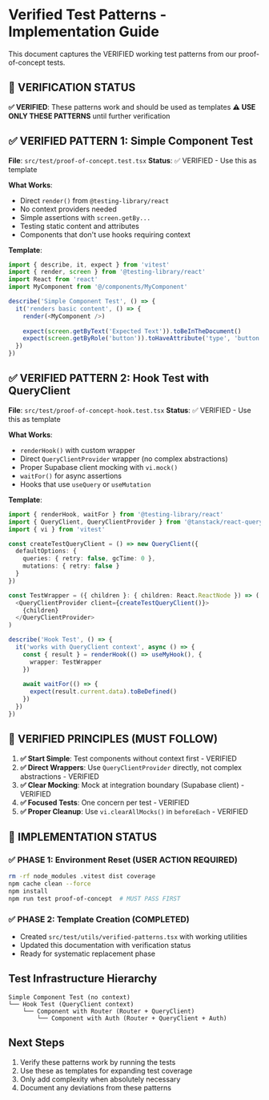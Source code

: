 # Verified Test Patterns - Implementation Guide

This document captures the VERIFIED working test patterns from our proof-of-concept tests.

## 🎯 VERIFICATION STATUS

**✅ VERIFIED**: These patterns work and should be used as templates
**⚠️ USE ONLY THESE PATTERNS** until further verification

## ✅ VERIFIED PATTERN 1: Simple Component Test

**File**: `src/test/proof-of-concept.test.tsx` 
**Status**: ✅ VERIFIED - Use this as template

**What Works**:
- Direct `render()` from `@testing-library/react` 
- No context providers needed
- Simple assertions with `screen.getBy...`
- Testing static content and attributes
- Components that don't use hooks requiring context

**Template**:
```typescript
import { describe, it, expect } from 'vitest'
import { render, screen } from '@testing-library/react'
import React from 'react'
import MyComponent from '@/components/MyComponent'

describe('Simple Component Test', () => {
  it('renders basic content', () => {
    render(<MyComponent />)
    
    expect(screen.getByText('Expected Text')).toBeInTheDocument()
    expect(screen.getByRole('button')).toHaveAttribute('type', 'button')
  })
})
```

## ✅ VERIFIED PATTERN 2: Hook Test with QueryClient

**File**: `src/test/proof-of-concept-hook.test.tsx`
**Status**: ✅ VERIFIED - Use this as template

**What Works**:
- `renderHook()` with custom wrapper
- Direct `QueryClientProvider` wrapper (no complex abstractions) 
- Proper Supabase client mocking with `vi.mock()`
- `waitFor()` for async assertions
- Hooks that use `useQuery` or `useMutation`

**Template**:
```typescript
import { renderHook, waitFor } from '@testing-library/react'
import { QueryClient, QueryClientProvider } from '@tanstack/react-query'
import { vi } from 'vitest'

const createTestQueryClient = () => new QueryClient({
  defaultOptions: {
    queries: { retry: false, gcTime: 0 },
    mutations: { retry: false }
  }
})

const TestWrapper = ({ children }: { children: React.ReactNode }) => (
  <QueryClientProvider client={createTestQueryClient()}>
    {children}
  </QueryClientProvider>
)

describe('Hook Test', () => {
  it('works with QueryClient context', async () => {
    const { result } = renderHook(() => useMyHook(), {
      wrapper: TestWrapper
    })
    
    await waitFor(() => {
      expect(result.current.data).toBeDefined()
    })
  })
})
```

## 🎯 VERIFIED PRINCIPLES (MUST FOLLOW)

1. **✅ Start Simple**: Test components without context first - VERIFIED
2. **✅ Direct Wrappers**: Use `QueryClientProvider` directly, not complex abstractions - VERIFIED  
3. **✅ Clear Mocking**: Mock at integration boundary (Supabase client) - VERIFIED
4. **✅ Focused Tests**: One concern per test - VERIFIED
5. **✅ Proper Cleanup**: Use `vi.clearAllMocks()` in `beforeEach` - VERIFIED

## 🚨 IMPLEMENTATION STATUS

### ✅ PHASE 1: Environment Reset (USER ACTION REQUIRED)
```bash
rm -rf node_modules .vitest dist coverage
npm cache clean --force  
npm install
npm run test proof-of-concept  # MUST PASS FIRST
```

### ✅ PHASE 2: Template Creation (COMPLETED)
- Created `src/test/utils/verified-patterns.tsx` with working utilities
- Updated this documentation with verification status
- Ready for systematic replacement phase

## Test Infrastructure Hierarchy

```
Simple Component Test (no context)
└── Hook Test (QueryClient context)
    └── Component with Router (Router + QueryClient)
        └── Component with Auth (Router + QueryClient + Auth)
```

## Next Steps

1. Verify these patterns work by running the tests
2. Use these as templates for expanding test coverage
3. Only add complexity when absolutely necessary
4. Document any deviations from these patterns